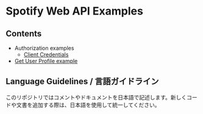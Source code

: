 # Spotify Web API Examples

## Contents

- Authorization examples
    - [Client Credentials](/authorization/client_credentials)
- [Get User Profile example](/get_user_profile/)

## Language Guidelines / 言語ガイドライン

このリポジトリではコメントやドキュメントを日本語で記述します。新しくコードや文書を追加する際は、日本語を使用して統一してください。
